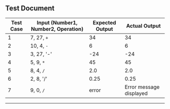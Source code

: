 ## Test Document

| Test Case | Input (Number1, Number2, Operation) | Expected Output | Actual Output | 
|-----------|--------------------------------------|-----------------|---------------|
| 1 | 7, 27, `+` | 34 | 34 | 
| 2 | 10, 4, `-` | 6 | 6 |
| 3 | 3, 27, '-' | -24 | -24 |
| 4 | 5, 9, `*` | 45 | 45 | 
| 5 | 8, 4, `/` | 2.0 | 2.0 |
| 6 | 2, 8, '/' | 0.25 | 0.25|
| 7 | 9, 0, `/` | error | Error message displayed | 
---
